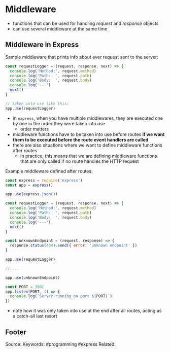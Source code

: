 # Middleware 
- functions that can be used for handling _request_ and _response_ objects
- can use several middleware at the same time

## Middleware in Express
Sample middleware that prints info about ever request sent to the server:
```js
const requestLogger = (request, response, next) => {
  console.log('Method:', request.method)
  console.log('Path:  ', request.path)
  console.log('Body:  ', request.body)
  console.log('---')
  next()
}

// taken into use like this:
app.use(requestLogger)
```
- in `express`, when you have multiple middlewares, they are executed one by one in the order they were taken into use
	- order matters
- middleware functions have to be taken into use before routes **if we want them to be executed before the route event handlers are called**
- there are also situations where we want to define middleware functions after routes
	- in practice, this means that we are defining middleware functions that are only called if no route handles the HTTP request

Example middleware defined after routes:
```js
const express = require('express')
const app = express()

app.use(express.json())

const requestLogger = (request, response, next) => {
  console.log('Method:', request.method)
  console.log('Path:  ', request.path)
  console.log('Body:  ', request.body)
  console.log('---')
  next()
}

const unknownEndpoint = (request, response) => {
  response.status(404).send({ error: 'unknown endpoint' })
}

app.use(requestLogger)

//....

app.use(unknownEndpoint)

const PORT = 3001
app.listen(PORT, () => {
  console.log(`Server running on port ${PORT}`)
})
```
- note how it was only taken into use at the end after all routes, acting as a catch-all last resort

Footer
---
Source:
Keywords: #programming #express 
Related: